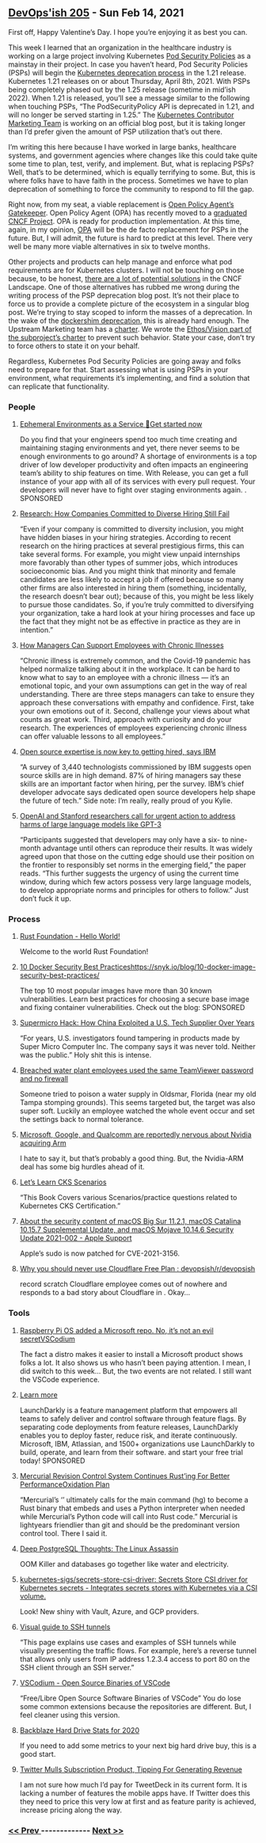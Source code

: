 ## [DevOps'ish 205](https://devopsish.com/205) - Sun Feb 14, 2021

First off, Happy Valentine’s Day. I hope you’re enjoying it as best you can.

This week I learned that an organization in the healthcare industry is working on a large project involving Kubernetes <a href="https://kubernetes.io/docs/concepts/policy/pod-security-policy/">Pod Security Policies</a> as a mainstay in their project. In case you haven’t heard, Pod Security Policies (PSPs) will begin the <a href="https://kubernetes.io/docs/reference/using-api/deprecation-policy/">Kubernetes deprecation process</a> in the 1.21 release. Kubernetes 1.21 releases on or about Thursday, April 8th, 2021. With PSPs being completely phased out by the 1.25 release (sometime in mid’ish 2022). When 1.21 is released, you’ll see a message similar to the following when touching PSPs, “The PodSecurityPolicy API is deprecated in 1.21, and will no longer be served starting in 1.25.” The <a href="https://github.com/kubernetes/community/tree/master/communication/marketing-team">Kubernetes Contributor Marketing Team</a> is working on an official blog post, but it is taking longer than I’d prefer given the amount of PSP utilization that’s out there.

I’m writing this here because I have worked in large banks, healthcare systems, and government agencies where changes like this could take quite some time to plan, test, verify, and implement. But, what is replacing PSPs? Well, that’s to be determined, which is equally terrifying to some. But, this is where folks have to have faith in the process. Sometimes we have to plan deprecation of something to force the community to respond to fill the gap.

Right now, from my seat, a viable replacement is <a href="https://open-policy-agent.github.io/gatekeeper/website/docs/">Open Policy Agent’s Gatekeeper</a>. Open Policy Agent (OPA) has recently moved to a <a href="https://www.cncf.io/announcements/2021/02/04/cloud-native-computing-foundation-announces-open-policy-agent-graduation/">graduated CNCF Project</a>. OPA is ready for production implementation. At this time, again, in my opinion, <a href="https://www.openpolicyagent.org/">OPA</a> will be the de facto replacement for PSPs in the future. But, I will admit, the future is hard to predict at this level. There very well be many more viable alternatives in six to twelve months.

Other projects and products can help manage and enforce what pod requirements are for Kubernetes clusters. I will not be touching on those because, to be honest, <a href="https://landscape.cncf.io/card-mode?category=security-compliance&amp;grouping=category">there are a lot of potential solutions</a> in the CNCF Landscape. One of those alternatives has rubbed me wrong during the writing process of the PSP deprecation blog post. It’s not their place to force us to provide a complete picture of the ecosystem in a singular blog post. We’re trying to stay scoped to inform the masses of a deprecation. In the wake of the <a href="https://devopsish.com/195/">dockershim deprecation</a>, this is already hard enough. The Upstream Marketing team has a <a href="https://github.com/kubernetes/community/blob/master/communication/marketing-team/CHARTER.md">charter</a>. We wrote the <a href="https://github.com/kubernetes/community/blob/master/communication/marketing-team/CHARTER.md#ethosvision">Ethos/Vision part of the subproject’s charter</a> to prevent such behavior. State your case, don’t try to force others to state it on your behalf.

Regardless, Kubernetes Pod Security Policies are going away and folks need to prepare for that. Start assessing what is using PSPs in your environment, what requirements it’s implementing, and find a solution that can replicate that functionality.

### People

1. [Ephemeral Environments as a Service 🤯Get started now](https://releaseapp.io/?utm_source=devopsish&utm_medium=email&utm_content=get-started&utm_campaign=202102)

    Do you find that your engineers spend too much time creating and maintaining staging environments and yet, there never seems to be enough environments to go around? A shortage of environments is a top driver of low developer productivity and often impacts an engineering team’s ability to ship features on time. With Release, you can get a full instance of your app with all of its services with every pull request. Your developers will never have to fight over staging environments again. . SPONSORED
1. [Research: How Companies Committed to Diverse Hiring Still Fail](https://hbr.org/2021/02/research-how-companies-committed-to-diverse-hiring-still-fail)

    “Even if your company is committed to diversity inclusion, you might have hidden biases in your hiring strategies. According to recent research on the hiring practices at several prestigious firms, this can take several forms. For example, you might view unpaid internships more favorably than other types of summer jobs, which introduces socioeconomic bias. And you might think that minority and female candidates are less likely to accept a job if offered because so many other firms are also interested in hiring them (something, incidentally, the research doesn’t bear out); because of this, you might be less likely to pursue those candidates. So, if you’re truly committed to diversifying your organization, take a hard look at your hiring processes and face up the fact that they might not be as effective in practice as they are in intention.”
1. [How Managers Can Support Employees with Chronic Illnesses](https://hbr.org/2021/02/how-managers-can-support-employees-with-chronic-illnesses)

    “Chronic illness is extremely common, and the Covid-19 pandemic has helped normalize talking about it in the workplace. It can be hard to know what to say to an employee with a chronic illness — it’s an emotional topic, and your own assumptions can get in the way of real understanding. There are three steps managers can take to ensure they approach these conversations with empathy and confidence. First, take your own emotions out of it. Second, challenge your views about what counts as great work. Third, approach with curiosity and do your research. The experiences of employees experiencing chronic illness can offer valuable lessons to all employees.”
1. [Open source expertise is now key to getting hired, says IBM](https://www.businessinsider.com/open-source-ibm-software-developers-programming-2021-2)

    “A survey of 3,440 technologists commissioned by IBM suggests open source skills are in high demand. 87% of hiring managers say these skills are an important factor when hiring, per the survey. IBM’s chief developer advocate says dedicated open source developers help shape the future of tech.” Side note: I’m really, really proud of you Kylie.
1. [OpenAI and Stanford researchers call for urgent action to address harms of large language models like GPT-3](https://venturebeat.com/2021/02/09/openai-and-stanford-researchers-call-for-urgent-action-to-address-harms-of-large-language-models-like-gpt-3/)

    “Participants suggested that developers may only have a six- to nine-month advantage until others can reproduce their results. It was widely agreed upon that those on the cutting edge should use their position on the frontier to responsibly set norms in the emerging field,” the paper reads. “This further suggests the urgency of using the current time window, during which few actors possess very large language models, to develop appropriate norms and principles for others to follow.” Just don’t fuck it up.
### Process

1. [Rust Foundation - Hello World!](https://foundation.rust-lang.org/posts/2021-02-08-hello-world/)

    Welcome to the world Rust Foundation!
1. [10 Docker Security Best Practiceshttps://snyk.io/blog/10-docker-image-security-best-practices/](https://snyk.io/blog/10-docker-image-security-best-practices/)

    The top 10 most popular images have more than 30 known vulnerabilities. Learn best practices for choosing a secure base image and fixing container vulnerabilities. Check out the blog:  SPONSORED
1. [Supermicro Hack: How China Exploited a U.S. Tech Supplier Over Years](https://www.bloomberg.com/features/2021-supermicro/)

    “For years, U.S. investigators found tampering in products made by Super Micro Computer Inc. The company says it was never told. Neither was the public.” Holy shit this is intense.
1. [Breached water plant employees used the same TeamViewer password and no firewall](https://arstechnica.com/information-technology/2021/02/breached-water-plant-employees-used-the-same-teamviewer-password-and-no-firewall/)

    Someone tried to poison a water supply in Oldsmar, Florida (near my old Tampa stomping grounds). This seems targeted but, the target was also super soft. Luckily an employee watched the whole event occur and set the settings back to normal tolerance.
1. [Microsoft, Google, and Qualcomm are reportedly nervous about Nvidia acquiring Arm](https://www.theverge.com/2021/2/12/22280262/qualcomm-microsoft-google-nvidia-arm-acquisition-investigations-concerns)

    I hate to say it, but that’s probably a good thing. But, the Nvidia-ARM deal has some big hurdles ahead of it.
1. [Let’s Learn CKS Scenarios](https://gumroad.com/l/cksbook)

    “This Book Covers various Scenarios/practice questions related to Kubernetes CKS Certification.”
1. [About the security content of macOS Big Sur 11.2.1, macOS Catalina 10.15.7 Supplemental Update, and macOS Mojave 10.14.6 Security Update 2021-002 - Apple Support](https://support.apple.com/en-us/HT212177)

    Apple’s sudo is now patched for CVE-2021-3156.
1. [Why you should never use Cloudflare Free Plan : devopsish/r/devopsish](https://www.reddit.com/r/devopsish/comments/lfhbt6/why_you_should_never_use_cloudflare_free_plan/)

    record scratch Cloudflare employee comes out of nowhere and responds to a bad story about Cloudflare in . Okay…
### Tools

1. [Raspberry Pi OS added a Microsoft repo. No, it’s not an evil secretVSCodium](https://arstechnica.com/gadgets/2021/02/raspberry-pi-os-added-a-microsoft-repo-no-its-not-an-evil-secret/)

    The fact a distro makes it easier to install a Microsoft product shows folks a lot. It also shows us who hasn’t been paying attention. I mean, I did switch to  this week… But, the two events are not related. I still want the VSCode experience.
1. [Learn more](https://launchdarkly.com/?utm_source=devopsish&utm_medium=news_pod&utm_campaign=21q1-newsletter)

    LaunchDarkly is a feature management platform that empowers all teams to safely deliver and control software through feature flags. By separating code deployments from feature releases, LaunchDarkly enables you to deploy faster, reduce risk, and iterate continuously. Microsoft, IBM, Atlassian, and 1500+ organizations use LaunchDarkly to build, operate, and learn from their software.  and start your free trial today! SPONSORED
1. [Mercurial Revision Control System Continues Rust’ing For Better PerformanceOxidation Plan](https://www.phoronix.com/scan.php?page=news_item&px=Mercurial-More-Rust-2021)

    “Mercurial’s ‘’ ultimately calls for the main command (hg) to become a Rust binary that embeds and uses a Python interpreter when needed while Mercurial’s Python code will call into Rust code.” Mercurial is lightyears friendlier than git and should be the predominant version control tool. There I said it.
1. [Deep PostgreSQL Thoughts: The Linux Assassin](https://info.crunchydata.com/blog/deep-postgresql-thoughts-the-linux-assassin)

    OOM Killer and databases go together like water and electricity.
1. [kubernetes-sigs/secrets-store-csi-driver: Secrets Store CSI driver for Kubernetes secrets - Integrates secrets stores with Kubernetes via a CSI volume.](https://github.com/kubernetes-sigs/secrets-store-csi-driver)

    Look! New shiny with Vault, Azure, and GCP providers.
1. [Visual guide to SSH tunnels](https://robotmoon.com/ssh-tunnels/)

    “This page explains use cases and examples of SSH tunnels while visually presenting the traffic flows. For example, here’s a reverse tunnel that allows only users from IP address 1.2.3.4 access to port 80 on the SSH client through an SSH server.”
1. [VSCodium - Open Source Binaries of VSCode](https://vscodium.com/)

    “Free/Libre Open Source Software Binaries of VSCode” You do lose some common extensions because the repositories are different. But, I feel cleaner using this version.
1. [Backblaze Hard Drive Stats for 2020](https://www.backblaze.com/blog/backblaze-hard-drive-stats-for-2020/)

    If you need to add some metrics to your next big hard drive buy, this is a good start.
1. [Twitter Mulls Subscription Product, Tipping For Generating Revenue](https://www.bloomberg.com/news/articles/2021-02-08/twitter-considers-subscription-fee-for-tweetdeck-unique-content)

    I am not sure how much I’d pay for TweetDeck in its current form. It is lacking a number of features the mobile apps have. If Twitter does this they need to price this very low at first and as feature parity is achieved, increase pricing along the way.

### [ << Prev ](sreweekly-204.md) ------------- [ Next >> ](sreweekly-206.md)